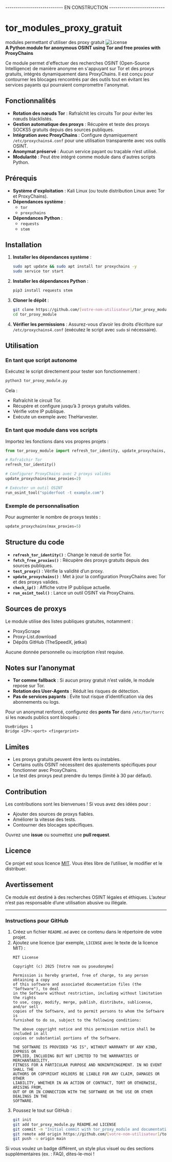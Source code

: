 ---------------------------- EN CONSTRUCTION ---------------------------



# tor_modules_proxy_gratuit
modules permettant d'utiliser des proxy gratuit
![License](https://img.shields.io/badge/license-MIT-blue.svg)  
**A Python module for anonymous OSINT using Tor and free proxies with ProxyChains**

Ce module permet d'effectuer des recherches OSINT (Open-Source Intelligence) de manière anonyme en s'appuyant sur Tor et des proxys gratuits, intégrés dynamiquement dans ProxyChains. Il est conçu pour contourner les blocages rencontrés par des outils tout en évitant les services payants qui pourraient compromettre l'anonymat.

## Fonctionnalités
- **Rotation des nœuds Tor** : Rafraîchit les circuits Tor pour éviter les nœuds blacklistés.
- **Gestion automatique des proxys** : Récupère et teste des proxys SOCKS5 gratuits depuis des sources publiques.
- **Intégration avec ProxyChains** : Configure dynamiquement `/etc/proxychains4.conf` pour une utilisation transparente avec vos outils OSINT.
- **Anonymat préservé** : Aucun service payant ou traçable n’est utilisé.
- **Modularité** : Peut être intégré comme module dans d'autres scripts Python.

## Prérequis
- **Système d'exploitation** : Kali Linux (ou toute distribution Linux avec Tor et ProxyChains).
- **Dépendances système** :
  - `tor`
  - `proxychains`
- **Dépendances Python** :
  - `requests`
  - `stem`

## Installation

1. **Installer les dépendances système** :
   ```bash
   sudo apt update && sudo apt install tor proxychains -y
   sudo service tor start
   ```

2. **Installer les dépendances Python** :
   ```bash
   pip3 install requests stem
   ```

3. **Cloner le dépôt** :
   ```bash
   git clone https://github.com/[votre-nom-utilisateur]/tor_proxy_module.git
   cd tor_proxy_module
   ```

4. **Vérifier les permissions** :
   Assurez-vous d’avoir les droits d’écriture sur `/etc/proxychains4.conf` (exécutez le script avec `sudo` si nécessaire).

## Utilisation

### En tant que script autonome
Exécutez le script directement pour tester son fonctionnement :
```bash
python3 tor_proxy_module.py
```
Cela :
- Rafraîchit le circuit Tor.
- Récupère et configure jusqu’à 3 proxys gratuits valides.
- Vérifie votre IP publique.
- Exécute un exemple avec TheHarvester.

### En tant que module dans vos scripts
Importez les fonctions dans vos propres projets :
```python
from tor_proxy_module import refresh_tor_identity, update_proxychains, run_osint_tool

# Rafraîchir Tor
refresh_tor_identity()

# Configurer ProxyChains avec 2 proxys valides
update_proxychains(max_proxies=2)

# Exécuter un outil OSINT
run_osint_tool("spiderfoot -t example.com")
```

### Exemple de personnalisation
Pour augmenter le nombre de proxys testés :
```python
update_proxychains(max_proxies=5)
```

## Structure du code
- **`refresh_tor_identity()`** : Change le nœud de sortie Tor.
- **`fetch_free_proxies()`** : Récupère des proxys gratuits depuis des sources publiques.
- **`test_proxy()`** : Vérifie la validité d’un proxy.
- **`update_proxychains()`** : Met à jour la configuration ProxyChains avec Tor et des proxys valides.
- **`check_ip()`** : Affiche votre IP publique actuelle.
- **`run_osint_tool()`** : Lance un outil OSINT via ProxyChains.

## Sources de proxys
Le module utilise des listes publiques gratuites, notamment :
- ProxyScrape
- Proxy-List.download
- Dépôts GitHub (TheSpeedX, jetkai)

Aucune donnée personnelle ou inscription n’est requise.

## Notes sur l’anonymat
- **Tor comme fallback** : Si aucun proxy gratuit n’est valide, le module repose sur Tor.
- **Rotation des User-Agents** : Réduit les risques de détection.
- **Pas de services payants** : Évite tout risque d’identification via des abonnements ou logs.

Pour un anonymat renforcé, configurez des **ponts Tor** dans `/etc/tor/torrc` si les nœuds publics sont bloqués :
```
UseBridges 1
Bridge <IP>:<port> <fingerprint>
```

## Limites
- Les proxys gratuits peuvent être lents ou instables.
- Certains outils OSINT nécessitent des ajustements spécifiques pour fonctionner avec ProxyChains.
- Le test des proxys peut prendre du temps (limité à 30 par défaut).

## Contribution
Les contributions sont les bienvenues ! Si vous avez des idées pour :
- Ajouter des sources de proxys fiables.
- Améliorer la vitesse des tests.
- Contourner des blocages spécifiques.

Ouvrez une **issue** ou soumettez une **pull request**.

## Licence
Ce projet est sous licence [MIT](LICENSE). Vous êtes libre de l’utiliser, le modifier et le distribuer.

## Avertissement
Ce module est destiné à des recherches OSINT légales et éthiques. L’auteur n’est pas responsable d’une utilisation abusive ou illégale.

---

### Instructions pour GitHub
1. Créez un fichier `README.md` avec ce contenu dans le répertoire de votre projet.
2. Ajoutez une licence (par exemple, `LICENSE` avec le texte de la licence MIT) :
   ```plaintext
   MIT License

   Copyright (c) 2025 [Votre nom ou pseudonyme]

   Permission is hereby granted, free of charge, to any person obtaining a copy
   of this software and associated documentation files (the "Software"), to deal
   in the Software without restriction, including without limitation the rights
   to use, copy, modify, merge, publish, distribute, sublicense, and/or sell
   copies of the Software, and to permit persons to whom the Software is
   furnished to do so, subject to the following conditions:

   The above copyright notice and this permission notice shall be included in all
   copies or substantial portions of the Software.

   THE SOFTWARE IS PROVIDED "AS IS", WITHOUT WARRANTY OF ANY KIND, EXPRESS OR
   IMPLIED, INCLUDING BUT NOT LIMITED TO THE WARRANTIES OF MERCHANTABILITY,
   FITNESS FOR A PARTICULAR PURPOSE AND NONINFRINGEMENT. IN NO EVENT SHALL THE
   AUTHORS OR COPYRIGHT HOLDERS BE LIABLE FOR ANY CLAIM, DAMAGES OR OTHER
   LIABILITY, WHETHER IN AN ACTION OF CONTRACT, TORT OR OTHERWISE, ARISING FROM,
   OUT OF OR IN CONNECTION WITH THE SOFTWARE OR THE USE OR OTHER DEALINGS IN THE
   SOFTWARE.
   ```
3. Poussez le tout sur GitHub :
   ```bash
   git init
   git add tor_proxy_module.py README.md LICENSE
   git commit -m "Initial commit with tor_proxy_module and documentation"
   git remote add origin https://github.com/[votre-nom-utilisateur]/tor_proxy_module.git
   git push -u origin main
   ```

Si vous voulez un badge différent, un style plus visuel ou des sections supplémentaires (ex. : FAQ), dites-le-moi !
